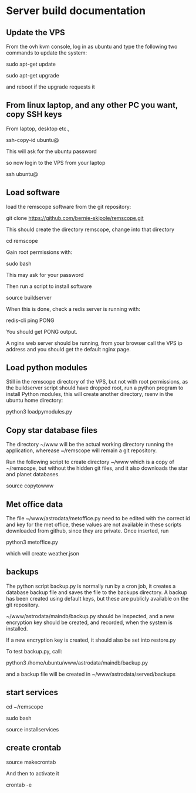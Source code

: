 # Server build documentation


## Update the VPS

From the ovh kvm console, log in as ubuntu and type the following two commands to update the system:

sudo apt-get update

sudo apt-get upgrade

and reboot if the upgrade requests it


## From linux laptop, and any other PC you want, copy SSH keys

From laptop, desktop etc.,

ssh-copy-id ubuntu@<ip address of VPS>

This will ask for the ubuntu password

so now login to the VPS from your laptop

ssh ubuntu@<ip address of VPS>

## Load software

load the remscope software from the git repository:

git clone https://github.com/bernie-skipole/remscope.git

This should create the directory remscope, change into that directory

cd remscope

Gain root permissions with:

sudo bash

This may ask for your password

Then run a script to install software

source buildserver

When this is done, check a redis server is running with:

redis-cli ping PONG

You should get PONG output.

A nginx web server should be running, from your browser call the VPS ip address and you should get the default nginx page.

## Load python modules

Still in the remscope directory of the VPS, but not with root permissions, as the buildserver script should have dropped root, run a python program to install Python modules, this will create another directory, rsenv in the ubuntu home directory:

python3 loadpymodules.py

## Copy star database files

The directory ~/www will be the actual working directory running the application, wherease ~/remscope will remain a git repository.

Run the following script to create directory ~/www which is a copy of ~/remscope, but without the hidden git files, and it also downloads the star and planet databases.

source copytowww


## Met office data

The file ~/www/astrodata/metoffice.py need to be edited with the correct id and key for the met office, these values are not available in these scripts downloaded from github, since they are private.  Once inserted, run

python3 metoffice.py

which will create weather.json


## backups

The python script backup.py is normally run by a cron job, it creates a database backup file and saves the file to the backups directory. A backup has been created using default keys, but these are publicly available on the git repository.

~/www/astrodata/maindb/backup.py should be inspected, and a new encryption key should be created, and recorded, when the system is installed.

If a new encryption key is created, it should also be set into restore.py

To test backup.py, call:

python3 /home/ubuntu/www/astrodata/maindb/backup.py

and a backup file will be created in ~/www/astrodata/served/backups


## start services

cd ~/remscope

sudo bash

source installservices


## create crontab

source makecrontab

And then to activate it

crontab -e













